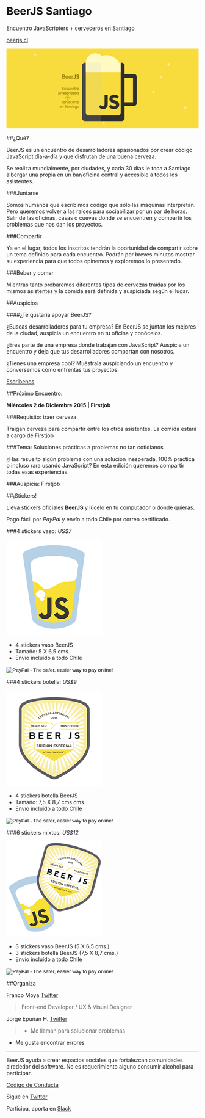 # BeerJS Santiago

Encuentro JavaScripters + cerveceros en Santiago

[beerjs.cl](http://www.beerjs.cl/)

![BeerJS](https://raw.githubusercontent.com/beerjs/santiago/master/images/beerjs.png)

##¿Qué?

BeerJS es un encuentro de desarrolladores apasionados por crear código JavaScript día-a-día y que disfrutan de una buena cerveza.

Se realiza mundialmente, por ciudades, y cada 30 días le toca a Santiago albergar una propia en un bar/oficina central y accesible a todos los asistentes.

###Juntarse

Somos humanos que escribimos código que sólo las máquinas interpretan. Pero queremos volver a las raíces para sociabilizar por un par de horas. Salir de las oficinas, casas o cuevas donde se encuentren y compartir los problemas que nos dan los proyectos.

###Compartir

Ya en el lugar, todos los inscritos tendrán la oportunidad de compartir sobre un tema definido para cada encuentro. Podrán por breves minutos mostrar su experiencia para que todos opinemos y exploremos lo presentado.

###Beber y comer

Mientras tanto probaremos diferentes tipos de cervezas traídas por los mismos asistentes y la comida será definida y auspiciada según el lugar.

##Auspicios

####¿Te gustaría apoyar BeerJS?

¿Buscas desarrolladores para tu empresa? En BeerJS se juntan los mejores de la ciudad, auspicia un encuentro en tu oficina y conócelos.

¿Eres parte de una empresa donde trabajan con JavaScript? Auspicia un encuentro y deja que tus desarrolladores compartan con nosotros.

¿Tienes una empresa cool? Muéstrala auspiciando un encuentro y conversemos cómo enfrentas tus proyectos.

[Escríbenos](mailto:salud@beerjs.cl)

##Próximo Encuentro:

**Miércoles 2 de Diciembre 2015 | Firstjob**

###Requisito: traer cerveza

Traigan cerveza para compartir entre los otros asistentes. La comida estará a cargo de Firstjob

###Tema: Soluciones prácticas a problemas no tan cotidianos

¿Has resuelto algún problema con una solución inesperada, 100% práctica o incluso rara usando JavaScript? En esta edición queremos compartir todas esas experiencias.

###Auspicia: Firstjob


##¡Stickers!

Lleva stickers oficiales **BeerJS** y lúcelo en tu computador o dónde quieras.

Pago fácil por *PayPal* y envío a todo Chile por correo certificado.

###4 stickers vaso: *US$7*

![](images/sticker-beerjs-vaso.png)

- 4 stickers vaso BeerJS
- Tamaño: 5 X 6,5 cms.
- Envío incluído a todo Chile


<form action="https://www.paypal.com/cgi-bin/webscr" method="post" target="_top">
  <input type="hidden" name="cmd" value="_s-xclick">
  <input type="hidden" name="hosted_button_id" value="NJMYVCVT6BW7N">
  <input type="image" src="https://www.paypalobjects.com/en_US/i/btn/btn_buynowCC_LG.gif" border="0" name="submit" alt="PayPal - The safer, easier way to pay online!">
  <img alt="" border="0" src="https://www.paypalobjects.com/en_US/i/scr/pixel.gif" width="1" height="1">
</form>

###4 stickers botella: *US$9*

![](images/sticker-beerjs-botella.png)

- 4 stickers botella BeerJS
- Tamaño: 7,5 X 8,7 cms cms.
- Envío incluído a todo Chile


<form action="https://www.paypal.com/cgi-bin/webscr" method="post" target="_top">
  <input type="hidden" name="cmd" value="_s-xclick">
  <input type="hidden" name="hosted_button_id" value="FRKJQFYBEDEAU">
  <input type="image" src="https://www.paypalobjects.com/en_US/i/btn/btn_buynowCC_LG.gif" border="0" name="submit" alt="PayPal - The safer, easier way to pay online!">
  <img alt="" border="0" src="https://www.paypalobjects.com/en_US/i/scr/pixel.gif" width="1" height="1">
</form>

###6 stickers mixtos: *US$12*

![](images/sticker-beerjs-vasobotella.png)

- 3 stickers vaso BeerJS (5 X 6,5 cms.)
- 3 stickers botella BeerJS (7,5 X 8,7 cms.)
- Envío incluído a todo Chile


<form action="https://www.paypal.com/cgi-bin/webscr" method="post" target="_top">
  <input type="hidden" name="cmd" value="_s-xclick">
  <input type="hidden" name="hosted_button_id" value="X8RGM6FMFXB5G">
  <input type="image" src="https://www.paypalobjects.com/en_US/i/btn/btn_buynowCC_LG.gif" border="0" name="submit" alt="PayPal - The safer, easier way to pay online!">
  <img alt="" border="0" src="https://www.paypalobjects.com/en_US/i/scr/pixel.gif" width="1" height="1">
</form>

##Organiza

Franco Moya [Twitter](http://www.twitter.com/iamravenous)

> Front-end Developer / UX & Visual Designer

Jorge Epuñan H. [Twitter](http://www.twitter.com/csslab)

> - Me llaman para solucionar problemas 
- Me gusta encontrar errores 

---

BeerJS ayuda a crear espacios sociales que fortalezcan comunidades alrededor del software. No es requerimiento alguno consumir alcohol para participar.

[Código de Conducta](http://es.confcodeofconduct.com/)

Sigue en [Twitter](http://twitter.com/intent/follow?original_referer=&screen_name=BeerJSSantiago&tw_p=followbutton&variant=2.0)

Participa, aporta en [Slack](http://hashtagchile.co/)
